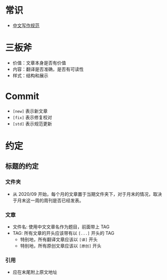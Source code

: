 # 常识

+ [中文写作规范](https://github.com/richardchien/chinese-writing-style-guide)

# 三板斧

+ 价值：文章本身是否有价值
+ 内容：翻译是否准确，是否有可读性
+ 样式：结构和展示

# Commit
+ `[new]` 表示新文章
+ `[fix]` 表示修复校对
+ `[std]` 表示规范更新

# 约定

## 标题的约定

### 文件夹

+ 从 2020/09 开始，每个月的文章置于当期文件夹下，对于月末的情况，取决于月末这一周的周刊是否已经发表。

### 文章

+ 文件名: 使用中文文章名作为题目，前面带上 TAG
+ TAG: 所有文章的开头应该带有以 `[...]` 开头的 TAG
  + 特别地，所有翻译文章应该以 `[译]` 开头
  + 特别地，所有原创文章应该以 `[原创]` 开头

### 引用

+ 应在末尾附上原文地址